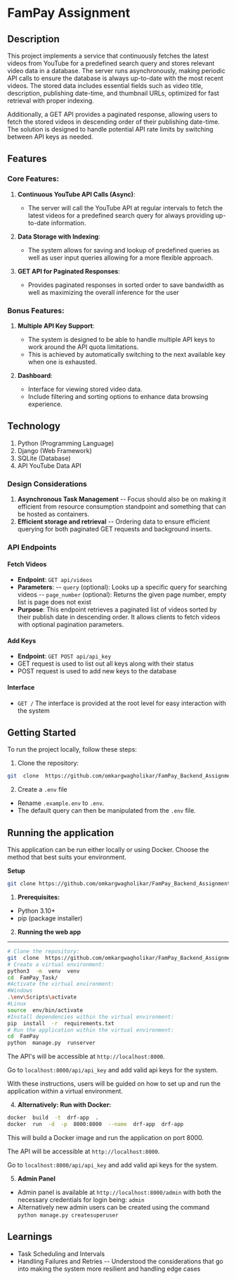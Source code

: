 
# FamPay Assignment

## Description
This project implements a service that continuously fetches the latest videos from YouTube for a predefined search query and stores relevant video data in a database. The server runs asynchronously, making periodic API calls to ensure the database is always up-to-date with the most recent videos. The stored data includes essential fields such as video title, description, publishing date-time, and thumbnail URLs, optimized for fast retrieval with proper indexing.

Additionally, a GET API provides a paginated response, allowing users to fetch the stored videos in descending order of their publishing date-time. The solution is designed to handle potential API rate limits by switching between API keys as needed.

## Features
### **Core Features:**

1.  **Continuous YouTube API Calls (Async)**:
    -   The server will call the YouTube API at regular intervals to fetch the latest videos for a predefined search query for always providing up-to-date information. 
   
2.  **Data Storage with Indexing**:
    
    -   The system allows for saving and lookup of predefined queries as well as user input queries allowing for a more flexible approach.
    
4.  **GET API for Paginated Responses**:
    
    -   Provides paginated responses in sorted order to save bandwidth as well as maximizing the overall inference for the user
    

### **Bonus Features:**

1.  **Multiple API Key Support**:
    
    -   The system is designed to be able to handle multiple API keys to work around the API quota limitations.
    -   This is achieved by automatically switching to the next available key when one is exhausted.

2.  **Dashboard**:
    -   Interface for viewing stored video data.
    -   Include filtering and sorting options to enhance data browsing experience.

## Technology

1. Python (Programming Language)  
2. Django (Web Framework)  
3. SQLite (Database)
4. API YouTube Data API

### Design Considerations
1. **Asynchronous Task Management**
-- Focus should also be on making it efficient from resource consumption standpoint and something that can be hosted as containers.  
2. **Efficient storage and retrieval**
-- Ordering data to ensure efficient querying for both paginated GET requests and background inserts.


### API Endpoints


#### Fetch Videos

-  **Endpoint**: `GET api/videos`
-  **Parameters**:
--  `query` (optional): Looks up a specific query for searching videos
--  `page_number` (optional): Returns the given page number, empty list is page does not exist
-  **Purpose**: This endpoint retrieves a paginated list of videos sorted by their publish date in descending order. It allows clients to fetch videos with optional pagination parameters.


#### Add Keys
- **Endpoint**: `GET POST api/api_key `
- GET request is used to list out all keys along with their status
- POST request is used  to add new keys to the database


#### Interface
- `GET /` The interface is provided at the root level for easy interaction with the system

## Getting Started

To run the project locally, follow these steps:

1. Clone the repository:

```bash
git  clone  https://github.com/omkargwagholikar/FamPay_Backend_Assignment.git
```

2. Create a `.env` file

* Rename `.example.env` to `.env`.
* The default query can then be manipulated from the `.env` file.

## Running the application

This application can be run either locally or using Docker. Choose the method that best suits your environment.

**Setup**
```bash
git clone https://github.com/omkargwagholikar/FamPay_Backend_Assignment.git
```
1.  **Prerequisites:**
* Python 3.10+
* pip (package installer)

2. **Running the web app**

****
```bash
# Clone the repository:
git  clone  https://github.com/omkargwagholikar/FamPay_Backend_Assignment.git
# Create a virtual environment:
python3  -m  venv  venv
cd  FamPay_Task/
#Activate the virtual environment:
#Windows
.\env\Scripts\activate
#Linux
source  env/bin/activate
#Install dependencies within the virtual environment:
pip  install  -r  requirements.txt
# Run the application within the virtual environment:
cd  FamPay
python  manage.py  runserver
```

The API's will be accessible at `http://localhost:8000`.


Go to  `localhost:8000/api/api_key` and add valid api keys for the system.

With these instructions, users will be guided on how to set up and run the application within a virtual environment.
 
4.  **Alternatively: Run with Docker:**

  
```bash
docker  build  -t  drf-app  .
docker  run  -d  -p  8000:8000  --name  drf-app  drf-app
```

This will build a Docker image and run the application on port 8000.


The API will be accessible at `http://localhost:8000`.

Go to  `localhost:8000/api/api_key` and add valid api keys for the system.

5. **Admin Panel**
- Admin panel is available at `http://localhost:8000/admin` with both the necessary credentials for login being: `admin`
- Alternatively new admin users can be created using the command `python manage.py createsuperuser`

## Learnings
- Task Scheduling and Intervals
- Handling Failures and Retries
-- Understood the considerations that go into making  the system more  resilient and handling edge cases
